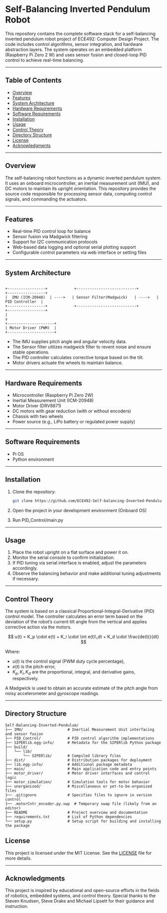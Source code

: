 # Self-Balancing Inverted Pendulum Robot

This repository contains the complete software stack for a self-balancing inverted pendulum robot project of ECE492: Computer Design Project. The code includes control algorithms, sensor integration, and hardware abstraction layers. The system operates on an embedded platform (Raspberry Pi Zero 2 W) and uses sensor fusion and closed-loop PID control to achieve real-time balancing.

---

## Table of Contents

- [Overview](#overview)
- [Features](#features)
- [System Architecture](#system-architecture)
- [Hardware Requirements](#hardware-requirements)
- [Software Requirements](#software-requirements)
- [Installation](#installation)
- [Usage](#usage)
- [Control Theory](#control-theory)
- [Directory Structure](#directory-structure)
- [License](#license)
- [Acknowledgments](#acknowledgments)

---

## Overview

The self-balancing robot functions as a dynamic inverted pendulum system. It uses an onboard microcontroller, an inertial measurement unit (IMU), and DC motors to maintain its upright orientation. This repository provides the source code responsible for processing sensor data, computing control signals, and commanding the actuators.

---

## Features

- Real-time PID control loop for balance
- Sensor fusion via Madgwick filtering
- Support for I2C communication protocols
- Web-based data logging and optional serial plotting support 
- Configurable control parameters via web interface or setting files

---

## System Architecture

```

+-----------------+            +---------------------------+         +-----------------+
|  IMU (ICM-20948)  | ---->   | Sensor Filter(Madgwick)   | ---->   | PID Controller  |
+-----------------+            +---------------------------+         +-----------------+
|
v
+---------------------+
| Motor Driver (PWM)  |
+---------------------+

````

- The IMU supplies pitch angle and angular velocity data.
- The Sensor filter utilizes madgwick filter to revent noise and ensure stable operations.
- The PID controller calculates corrective torque based on the tilt.
- Motor drivers actuate the wheels to maintain balance.

---

## Hardware Requirements

- Microcontroller (Raspberry Pi Zero 2W)
- Inertial Measurement Unit (ICM-20948)
- Motor Driver (DRV8871)
- DC motors with gear reduction (with or without encoders)
- Chassis with two wheels
- Power source (e.g., LiPo battery or regulated power supply)

---

## Software Requirements

- Pi OS
- Python environment


---

## Installation

1. Clone the repository:
   ```bash
   git clone https://github.com/ECE492-Self-balancing-Inverted-Pendulum/Self-Balancing-Inverted-Pendulum.git
   ```

2. Open the project in your development environment (Onboard OS)

3. Run PID_Control/main.py

---

## Usage

1. Place the robot upright on a flat surface and power it on.
2. Monitor the serial console to confirm initialization.
3. If PID tuning via serial interface is enabled, adjust the parameters accordingly.
4. Observe the balancing behavior and make additional tuning adjustments if necessary.

---

## Control Theory

The system is based on a classical Proportional-Integral-Derivative (PID) control model. The controller calculates an error term based on the deviation of the robot’s current tilt angle from the vertical and applies corrective action via the motors.

$$
u(t) = K_p \cdot e(t) + K_i \cdot \int e(t)\,dt + K_d \cdot \frac{de(t)}{dt}
$$

Where:

* $u(t)$ is the control signal (PWM duty cycle percentage),
* $e(t)$ is the pitch error,
* $K_p, K_i, K_d$ are the proportional, integral, and derivative gains, respectively.

A Madgwick is used to obtain an accurate estimate of the pitch angle from noisy accelerometer and gyroscope readings.

---

## Directory Structure

```
Self-Balancing-Inverted-Pendulum/
├── IMU/                    # Inertial Measurement Unit interfacing and sensor fusion
├── PID_Control/            # PID control algorithm implementations
├── SIPERlib.egg-info/      # Metadata for the SIPERlib Python package
├── build/
│   └── lib/
│       └── SIPERlib/       # Compiled library files
├── dist/                   # Distribution packages for deployment
├── lib.egg-info/           # Additional package metadata
├── main/                   # Main application code and entry points
├── motor_driver/           # Motor driver interfaces and control logic
├── motor_simulation/       # Simulation tools for motor behavior
├── unorganized/            # Miscellaneous or yet-to-be-organized files
├── .gitignore              # Specifies files to ignore in version control
├── .motorCntr_encoder.py.swp  # Temporary swap file (likely from an editor)
├── README                  # Project overview and documentation
├── requirements.txt        # List of Python dependencies
└── setup.py                # Setup script for building and installing the package

```

## License

This project is licensed under the MIT License. See the [LICENSE](LISCENSE.txt) file for more details.

---

## Acknowledgments

This project is inspired by educational and open-source efforts in the fields of robotics, embedded systems, and control theory. Special thanks to the Steven Knudsen, Steve Drake and Michael Lipsett for their guidance and instruction.


